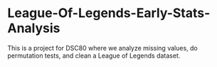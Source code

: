 # League-Of-Legends-Early-Stats-Analysis
This is a project for DSC80 where we analyze missing values, do permutation tests, and clean a League of Legends dataset.
